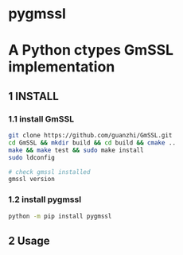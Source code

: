 # pygmssl
A Python ctypes GmSSL implementation
=======

## 1 INSTALL
### 1.1 install GmSSL
```bash
git clone https://github.com/guanzhi/GmSSL.git
cd GmSSL && mkdir build && cd build && cmake ..
make && make test && sudo make install
sudo ldconfig

# check gmssl installed
gmssl version
```

### 1.2 install pygmssl
```bash
python -m pip install pygmssl
```

## 2 Usage
